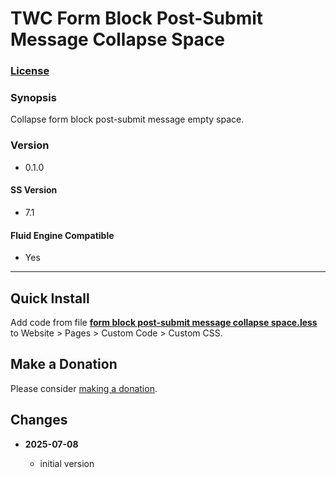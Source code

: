 # TWC Form Block Post-Submit Message Collapse Space

### [License][1]

### Synopsis

Collapse form block post-submit message empty space.

### Version

  * 0.1.0

#### SS Version

  * 7.1

#### Fluid Engine Compatible

  * Yes

---

## Quick Install

Add code from file **[form block post-submit message collapse space.less][2]**
to Website > Pages > Custom Code > Custom CSS.

## Make a Donation

Please consider [making a donation][3].

## Changes

<!-- * **2025-03-10**

  * fix for flexbox issue, remove from twc-splcda-description element
  * bumped version to 0.10.1
  -->
* **2025-07-08**

  * initial version

[1]: https://github.com/tomsWebConsulting/twcsl/blob/main/LICENSE.txt#L1
[2]: form%20block%20post-submit%20message%20collapse%20space.less#L1
[3]: https://github.com/tomsWebConsulting/twcsl#make-a-donation
